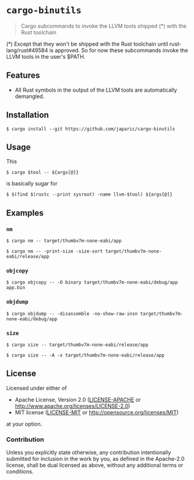 # `cargo-binutils`

> Cargo subcommands to invoke the LLVM tools shipped (\*) with the Rust toolchain

(\*) Except that they won't be shipped with the Rust toolchain until rust-lang/rust#49584 is
approved. So for now these subcommands invoke the LLVM tools in the user's $PATH.

## Features

- All Rust symbols in the output of the LLVM tools are automatically demangled.

## Installation

``` console
$ cargo install --git https://github.com/japaric/cargo-binutils
```

## Usage

This

``` console
$ cargo $tool -- ${args[@]}
```

is basically sugar for

``` console
$ $(find $(rustc --print sysroot) -name llvm-$tool) ${args[@]}
```

## Examples

### `nm`

``` console
$ cargo nm -- target/thumbv7m-none-eabi/app

$ cargo nm -- -print-size -size-sort target/thumbv7m-none-eabi/release/app
```

### `objcopy`

``` console
$ cargo objcopy -- -O binary target/thumbv7m-none-eabi/debug/app app.bin
```

### `objdump`

``` console
$ cargo objdump -- -disassemble -no-show-raw-insn target/thumbv7m-none-eabi/debug/app
```

### `size`

``` console
$ cargo size -- target/thumbv7m-none-eabi/release/app

$ cargo size -- -A -x target/thumbv7m-none-eabi/release/app
```

## License

Licensed under either of

- Apache License, Version 2.0 ([LICENSE-APACHE](LICENSE-APACHE) or
  http://www.apache.org/licenses/LICENSE-2.0)
- MIT license ([LICENSE-MIT](LICENSE-MIT) or http://opensource.org/licenses/MIT)

at your option.

### Contribution

Unless you explicitly state otherwise, any contribution intentionally submitted for inclusion in the
work by you, as defined in the Apache-2.0 license, shall be dual licensed as above, without any
additional terms or conditions.
